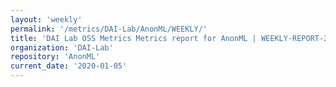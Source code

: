 ```yaml
---
layout: 'weekly'
permalink: '/metrics/DAI-Lab/AnonML/WEEKLY/'
title: 'DAI Lab OSS Metrics Metrics report for AnonML | WEEKLY-REPORT-2020-01-05'
organization: 'DAI-Lab'
repository: 'AnonML'
current_date: '2020-01-05'
---
```


